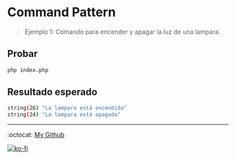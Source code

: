 # Command Pattern

> Ejemplo 1: Comando para encender y apagar la luz de una lampara.

## Probar

```bash
php index.php
```

## Resultado esperado

```bash
string(26) "La lampara está encendida"
string(24) "La lampara está apagada"
```

---
:octocat: [My Github](https://github.com/FernandoCalmet)

[![ko-fi](https://www.ko-fi.com/img/githubbutton_sm.svg)](https://ko-fi.com/T6T41JKMI)
